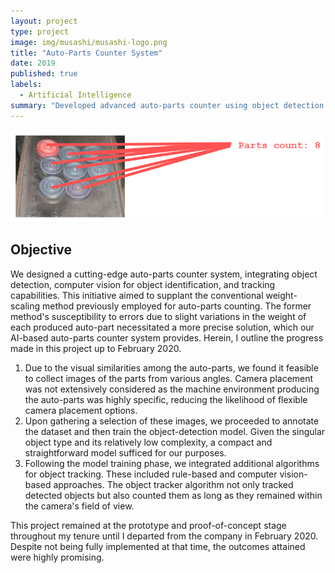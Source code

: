 ```yaml
---
layout: project
type: project
image: img/musashi/musashi-logo.png
title: "Auto-Parts Counter System"
date: 2019
published: true
labels:
  - Artificial Intelligence
summary: "Developed advanced auto-parts counter using object detection and tracking, aiming to replace weight-scaling method, showing promising results."
---
```


<img class="img-fluid" src="../img/musashi/part-count.png">

## Objective
We designed a cutting-edge auto-parts counter system, integrating object detection, computer vision for object identification, and tracking capabilities. This initiative aimed to supplant the conventional weight-scaling method previously employed for auto-parts counting. The former method's susceptibility to errors due to slight variations in the weight of each produced auto-part necessitated a more precise solution, which our AI-based auto-parts counter system provides. Herein, I outline the progress made in this project up to February 2020.
1. Due to the visual similarities among the auto-parts, we found it feasible to collect images of the parts from various angles. Camera placement was not extensively considered as the machine environment producing the auto-parts was highly specific, reducing the likelihood of flexible camera placement options.
2. Upon gathering a selection of these images, we proceeded to annotate the dataset and then train the object-detection model. Given the singular object type and its relatively low complexity, a compact and straightforward model sufficed for our purposes.
3. Following the model training phase, we integrated additional algorithms for object tracking. These included rule-based and computer vision-based approaches. The object tracker algorithm not only tracked detected objects but also counted them as long as they remained within the camera's field of view.

This project remained at the prototype and proof-of-concept stage throughout my tenure until I departed from the company in February 2020. Despite not being fully implemented at that time, the outcomes attained were highly promising.
